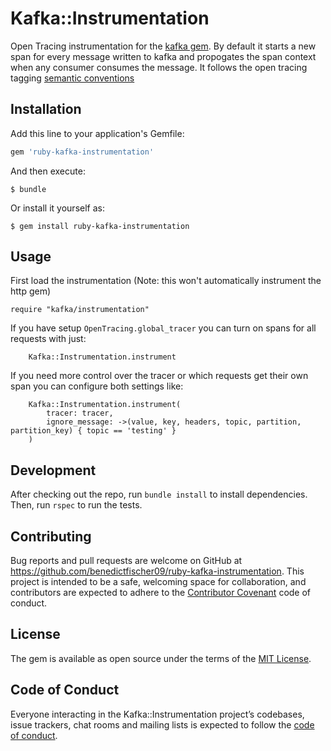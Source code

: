 # Kafka::Instrumentation

Open Tracing instrumentation for the [kafka gem](https://github.com/zendesk/ruby-kafka). By default it starts a new span for every message written to kafka and propogates the span context when any consumer consumes the message. It follows the open tracing tagging [semantic conventions](https://opentracing.io/specification/conventions)

## Installation

Add this line to your application's Gemfile:

```ruby
gem 'ruby-kafka-instrumentation'
```

And then execute:

    $ bundle

Or install it yourself as:

    $ gem install ruby-kafka-instrumentation

## Usage
First load the instrumentation (Note: this won't automatically instrument the http gem)
```
require "kafka/instrumentation"
```

If you have setup `OpenTracing.global_tracer` you can turn on spans for all requests with just:
```
    Kafka::Instrumentation.instrument
```

If you need more control over the tracer or which requests get their own span you can configure both settings like:
```
    Kafka::Instrumentation.instrument(
        tracer: tracer,
        ignore_message: ->(value, key, headers, topic, partition, partition_key) { topic == 'testing' }
    )
```

## Development

After checking out the repo, run `bundle install` to install dependencies. Then, run `rspec` to run the tests.

## Contributing

Bug reports and pull requests are welcome on GitHub at https://github.com/benedictfischer09/ruby-kafka-instrumentation. This project is intended to be a safe, welcoming space for collaboration, and contributors are expected to adhere to the [Contributor Covenant](http://contributor-covenant.org) code of conduct.

## License

The gem is available as open source under the terms of the [MIT License](https://opensource.org/licenses/MIT).

## Code of Conduct

Everyone interacting in the Kafka::Instrumentation project’s codebases, issue trackers, chat rooms and mailing lists is expected to follow the [code of conduct](https://github.com/benedictfischer09/ruby-kafka-instrumentation/blob/master/CODE_OF_CONDUCT.md).
